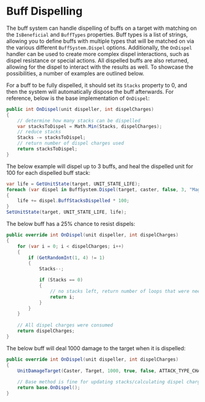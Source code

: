 # Buff Dispelling

The buff system can handle dispelling of buffs on a target with matching on the `IsBeneficial` and `BuffTypes` properties. Buff types is a list of strings, allowing you to define buffs with multiple types that will be matched on via the various different `BuffSystem.Dispel` options. Additionally, the `OnDispel` handler can be used to create more complex dispel interactions, such as dispel resistance or special actions. All dispelled buffs are also returned, allowing for the dispel to interact with the results as well. To showcase the possibilities, a number of examples are outlined below.

For a buff to be fully dispelled, it should set its `Stacks` property to 0, and then the system will automatically dispose the buff afterwards. For reference, below is the base implementation of `OnDispel`:

```csharp
public int OnDispel(unit dispeller, int dispelCharges)
{
	// determine how many stacks can be dispelled
	var stacksToDispel = Math.Min(Stacks, dispelCharges);
	// reduce stacks
	Stacks -= stacksToDispel;
	// return number of dispel charges used
	return stacksToDispel;
}
```

The below example will dispel up to 3 buffs, and heal the dispelled unit for 100 for each dispelled buff stack:

```csharp
var life = GetUnitState(target, UNIT_STATE_LIFE);
foreach (var dispel in BuffSystem.Dispel(target, caster, false, 3, "Magic"))
{
	life += dispel.BuffStacksDispelled * 100;
}
SetUnitState(target, UNIT_STATE_LIFE, life);
```

The below buff has a 25% chance to resist dispels:

```csharp
public override int OnDispel(unit dispeller, int dispelCharges)
{
	for (var i = 0; i < dispelCharges; i++)
	{
		if (GetRandomInt(1, 4) != 1)
		{
			Stacks--;

			if (Stacks == 0)
			{
				// no stacks left, return number of loops that were needed
				return i;
			}
		}
	}
	
	// All dispel charges were consumed
	return dispelCharges;
}
```

The below buff will deal 1000 damage to the target when it is dispelled:

```csharp
public override int OnDispel(unit dispeller, int dispelCharges)
{
	UnitDamageTarget(Caster, Target, 1000, true, false, ATTACK_TYPE_CHAOS, DAMAGE_TYPE_UNKNOWN, WEAPON_TYPE_WHOKNOWS);
	
	// Base method is fine for updating stacks/calculating dispel charges consumed
	return base.OnDispel();
}
```
